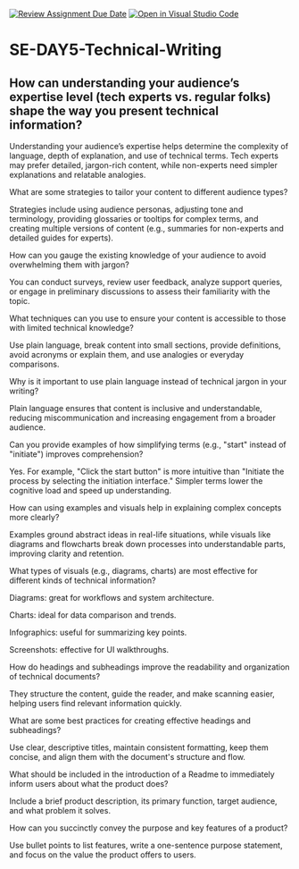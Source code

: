 [![Review Assignment Due Date](https://classroom.github.com/assets/deadline-readme-button-22041afd0340ce965d47ae6ef1cefeee28c7c493a6346c4f15d667ab976d596c.svg)](https://classroom.github.com/a/zsAR-pyY)
[![Open in Visual Studio Code](https://classroom.github.com/assets/open-in-vscode-2e0aaae1b6195c2367325f4f02e2d04e9abb55f0b24a779b69b11b9e10269abc.svg)](https://classroom.github.com/online_ide?assignment_repo_id=19019812&assignment_repo_type=AssignmentRepo)
# SE-DAY5-Technical-Writing
## How can understanding your audience’s expertise level (tech experts vs. regular folks) shape the way you present technical information?

Understanding your audience’s expertise helps determine the complexity of language, depth of explanation, and use of technical terms. Tech experts may prefer detailed, jargon-rich content, while non-experts need simpler explanations and relatable analogies.

What are some strategies to tailor your content to different audience types?

Strategies include using audience personas, adjusting tone and terminology, providing glossaries or tooltips for complex terms, and creating multiple versions of content (e.g., summaries for non-experts and detailed guides for experts).

How can you gauge the existing knowledge of your audience to avoid overwhelming them with jargon?

You can conduct surveys, review user feedback, analyze support queries, or engage in preliminary discussions to assess their familiarity with the topic.

What techniques can you use to ensure your content is accessible to those with limited technical knowledge?

Use plain language, break content into small sections, provide definitions, avoid acronyms or explain them, and use analogies or everyday comparisons.

Why is it important to use plain language instead of technical jargon in your writing?

Plain language ensures that content is inclusive and understandable, reducing miscommunication and increasing engagement from a broader audience.

Can you provide examples of how simplifying terms (e.g., "start" instead of "initiate") improves comprehension?

Yes. For example, "Click the start button" is more intuitive than "Initiate the process by selecting the initiation interface." Simpler terms lower the cognitive load and speed up understanding.

How can using examples and visuals help in explaining complex concepts more clearly?

Examples ground abstract ideas in real-life situations, while visuals like diagrams and flowcharts break down processes into understandable parts, improving clarity and retention.

What types of visuals (e.g., diagrams, charts) are most effective for different kinds of technical information?

Diagrams: great for workflows and system architecture.

Charts: ideal for data comparison and trends.

Infographics: useful for summarizing key points.

Screenshots: effective for UI walkthroughs.


How do headings and subheadings improve the readability and organization of technical documents?

They structure the content, guide the reader, and make scanning easier, helping users find relevant information quickly.

What are some best practices for creating effective headings and subheadings?

Use clear, descriptive titles, maintain consistent formatting, keep them concise, and align them with the document's structure and flow.

What should be included in the introduction of a Readme to immediately inform users about what the product does?

Include a brief product description, its primary function, target audience, and what problem it solves.

How can you succinctly convey the purpose and key features of a product?

Use bullet points to list features, write a one-sentence purpose statement, and focus on the value the product offers to users.


